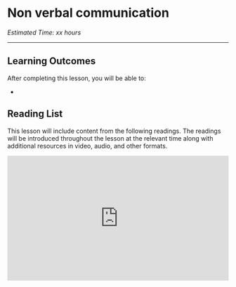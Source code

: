 # Non verbal communication

*Estimated Time: xx hours*

---

## Learning Outcomes

After completing this lesson, you will be able to:

- 

## Reading List

This lesson will include content from the following readings. The readings will be introduced throughout the lesson at the relevant time along with additional resources in video, audio, and other formats.

<div style="position: relative; padding-bottom: 56.25%; height: 0;"><iframe src="https://www.youtube.com/embed/yGcnqqrj3Os" title="YouTube video player" frameborder="0" allow="accelerometer; autoplay; clipboard-write; encrypted-media; gyroscope; picture-in-picture" allowfullscreen style="position: absolute; top: 0; left: 0; width: 100%; height: 100%;"></iframe></div>
